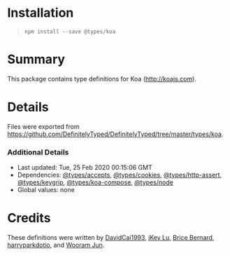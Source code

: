# Installation
> `npm install --save @types/koa`

# Summary
This package contains type definitions for Koa (http://koajs.com).

# Details
Files were exported from https://github.com/DefinitelyTyped/DefinitelyTyped/tree/master/types/koa.

### Additional Details
 * Last updated: Tue, 25 Feb 2020 00:15:06 GMT
 * Dependencies: [@types/accepts](https://npmjs.com/package/@types/accepts), [@types/cookies](https://npmjs.com/package/@types/cookies), [@types/http-assert](https://npmjs.com/package/@types/http-assert), [@types/keygrip](https://npmjs.com/package/@types/keygrip), [@types/koa-compose](https://npmjs.com/package/@types/koa-compose), [@types/node](https://npmjs.com/package/@types/node)
 * Global values: none

# Credits
These definitions were written by [DavidCai1993](https://github.com/DavidCai1993), [jKey Lu](https://github.com/jkeylu), [Brice Bernard](https://github.com/brikou), [harryparkdotio](https://github.com/harryparkdotio), and [Wooram Jun](https://github.com/chatoo2412).
